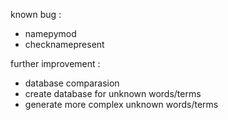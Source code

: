 known bug :

- namepymod 
- checknamepresent 

further improvement :

 - database comparasion
 - create database for unknown words/terms
 - generate more complex unknown words/terms
 
